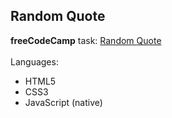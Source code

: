 ## Random Quote
**freeCodeCamp** task: [Random Quote](https://www.freecodecamp.org/learn/front-end-libraries/front-end-libraries-projects/build-a-random-quote-machine)
 <br /><br />
Languages:
- HTML5
- CSS3
- JavaScript (native)